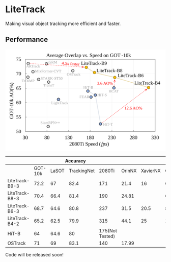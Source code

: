 # LiteTrack
Making visual object tracking more efficient and faster.

## Performance
![](imgs/title_vs3.svg)

<table class="tg">
<thead>
  <tr>
    <th class="tg-0pky"></th>
    <th class="tg-c3ow" colspan="4">Accuracy</th>
    <th class="tg-c3ow" colspan="4">FPS</th>
  </tr>
</thead>
<tbody>
  <tr>
    <td class="tg-0pky"></td>
    <td class="tg-c3ow">GOT-10k</td>
    <td class="tg-c3ow">LaSOT</td>
    <td class="tg-c3ow">TrackingNet</td>
    <td class="tg-c3ow">2080Ti</td>
    <td class="tg-c3ow">OrinNX</td>
    <td class="tg-c3ow">XavierNX</td>
    <td class="tg-c3ow">OrinNX(onnx)</td>
    <td class="tg-c3ow">XavierNX(onnx)</td>
  </tr>
  <tr>
    <td class="tg-elvq">LiteTrack-B9-3</td>
    <td class="tg-hafo">72.2</td>
    <td class="tg-hafo">67</td>
    <td class="tg-hafo">82.4</td>
    <td class="tg-hafo">171</td>
    <td class="tg-hafo">21.4</td>
    <td class="tg-hafo">16</td>
    <td class="tg-hafo">64.75</td>
    <td class="tg-hafo"></td>
  </tr>
  <tr>
    <td class="tg-elvq">LiteTrack-B8-3</td>
    <td class="tg-hafo">70.4</td>
    <td class="tg-hafo">66.4</td>
    <td class="tg-hafo">81.4</td>
    <td class="tg-hafo">190</td>
    <td class="tg-hafo">24.81</td>
    <td class="tg-hafo"></td>
    <td class="tg-hafo">69.97</td>
    <td class="tg-hafo"></td>
  </tr>
  <tr>
    <td class="tg-elvq">LiteTrack-B6-3</td>
    <td class="tg-hafo">68.7</td>
    <td class="tg-hafo">64.6</td>
    <td class="tg-hafo">80.8</td>
    <td class="tg-hafo">237</td>
    <td class="tg-hafo">31.5</td>
    <td class="tg-hafo">20.5</td>
    <td class="tg-hafo">82.53</td>
    <td class="tg-hafo"></td>
  </tr>
  <tr>
    <td class="tg-elvq">LiteTrack-B4-2</td>
    <td class="tg-hafo">65.2</td>
    <td class="tg-hafo">62.5</td>
    <td class="tg-hafo">79.9</td>
    <td class="tg-hafo">315</td>
    <td class="tg-hafo">44.1</td>
    <td class="tg-hafo">25</td>
    <td class="tg-hafo">101.98</td>
    <td class="tg-hafo"></td>
  </tr>
  <tr>
    <td class="tg-0pky">HiT-B</td>
    <td class="tg-c3ow">64</td>
    <td class="tg-c3ow">64.6</td>
    <td class="tg-c3ow">80</td>
    <td class="tg-c3ow">175(Not Tested)</td>
    <td class="tg-c3ow"></td>
    <td class="tg-c3ow"></td>
    <td class="tg-c3ow"></td>
    <td class="tg-c3ow"></td>
  </tr>
  <tr>
    <td class="tg-cly1">OSTrack</td>
    <td class="tg-nrix">71</td>
    <td class="tg-nrix">69</td>
    <td class="tg-nrix">83.1</td>
    <td class="tg-nrix">140</td>
    <td class="tg-nrix">17.99</td>
    <td class="tg-baqh"></td>
    <td class="tg-baqh"></td>
    <td class="tg-baqh"></td>
  </tr>
</tbody>
</table>
Code will be released soon!